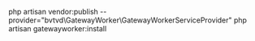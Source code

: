 php artisan vendor:publish --provider="bvtvd\GatewayWorker\GatewayWorkerServiceProvider"
php artisan gatewayworker:install
